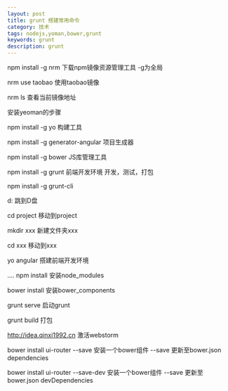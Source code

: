 ```yaml
---
layout: post
title: grunt 搭建常用命令
category: 技术
tags: nodejs,yoman,bower,grunt
keywords: grunt
description: grunt
---
```



npm install -g nrm         下载npm镜像资源管理工具    -g为全局

nrm use taobao             使用taobao镜像

nrm ls                     查看当前镜像地址


安装yeoman的步骤

npm install -g yo                    构建工具

npm install -g generator-angular     项目生成器

npm install -g bower                 JS库管理工具

npm install -g grunt                 前端开发环境 开发，测试，打包 

npm install -g grunt-cli


d:                跳到D盘

cd project        移动到project

mkdir xxx         新建文件夹xxx 

cd xxx            移动到xxx

yo angular        搭建前端开发环境

....
npm install       安装node_modules

bower install     安装bower_components

grunt serve       启动grunt

grunt build       打包


http://idea.qinxi1992.cn                   激活webstorm


bower install ui-router --save               安装一个bower组件   --save 更新至bower.json   dependencies

bower install ui-router --save-dev           安装一个bower组件   --save 更新至bower.json   devDependencies
